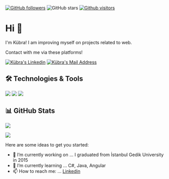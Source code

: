 [![GitHub followers](https://img.shields.io/github/followers/fatihkayan20?style=social)](https://github.com/fatihkayan20?tab=followers)
![GitHub stars](https://img.shields.io/github/stars/fatihkayan20?style=social)
[![Github visitors](https://visitor-badge.glitch.me/badge?page_id=fatihkayan20.visitor-badge)](https://GitHub.com/fatihkayan20/StrapDown.js/stargazers/)


# Hi 👋
I'm Kübra! I am improving myself on projects related to web.

Contact with me via these platforms! 

  <a href="https://www.linkedin.com/in/k%C3%BCbra-terzi-7b0b83204/" target="_blank" rel="nofollow"><img alt="Kübra's Linkedin" src="https://img.shields.io/badge/LinkedIn-0077B5?style=for-the-badge&logo=linkedin&logoColor=white" /></a>
  <a href="mailto:kubraterzi0394@gmail.com" target="_blank" rel="nofollow"><img alt="Kübra's Mail Address" src="https://img.shields.io/badge/Gmail-D14836?style=for-the-badge&logo=gmail&logoColor=white" /></a>

  
## 🛠 Technologies & Tools 
<img src="https://img.shields.io/badge/C%23-239120?style=for-the-badge&logo=c-sharp&logoColor=white"></img>
<img src="https://img.shields.io/badge/.NET-5C2D91?style=for-the-badge&logo=.net&logoColor=white"></img>
<img src="https://img.shields.io/badge/Microsoft_SQL_Server-CC2927?style=for-the-badge&logo=microsoft-sql-server&logoColor=white"></img>

## 📊 GitHub Stats

<p align="center">
  <p>
    <img src="https://github-readme-stats.vercel.app/api?username=kubraterzi&count_private=true&show_icons=true&theme=tokyonight">
</p>
  <p>
  <img src="https://github-readme-stats.vercel.app/api/top-langs/?username=kubraterzi&hide=python&layout=compact&show_icons=true&theme=tokyonight">
  </p>

</p>



Here are some ideas to get you started:

- 🔭 I’m currently working on ... I graduated from İstanbul Gedik University in 2015
- 🌱 I’m currently learning ... C#, Java, Angular
- 📫 How to reach me: ... [Linkedin](https://www.linkedin.com/in/k%C3%BCbra-terzi-7b0b83204/)
